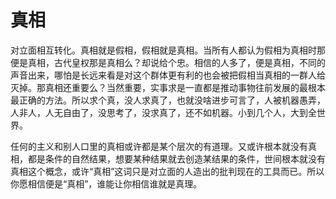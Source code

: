 # 真相
对立面相互转化。真相就是假相，假相就是真相。当所有人都认为假相为真相时那便是真相，古代皇权那是真相么？却说给个忠。相信的人多了，便是真相，不同的声音出来，哪怕是长远来看是对这个群体更有利的也会被把假相当真相的一群人给灭掉。那真相还重要么？当然重要，实事求是一直都是推动事物往前发展的最根本最正确的方法。所以求个真，没人求真了，也就没啥进步可言了，人被机器愚弄，人非人，人无自由了，没思考了，没求真了，还不如机器。小到几个人，大到全世界。

任何的主义和别人口里的真相或许都是某个层次的有道理。又或许根本就没有真相，都是条件的自然结果，想要某种结果就去创造某结果的条件，世间根本就没有真相这个概念，或许“真相”这词只是对立面的人造出的批判现在的工具而已。所以你愿相信便是“真相”，谁能让你相信谁就是真理。
